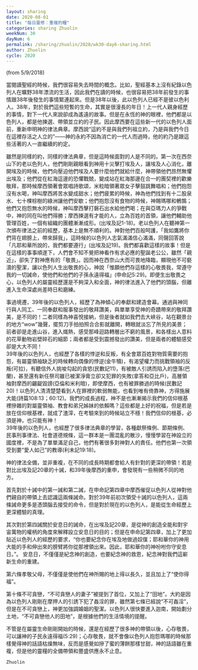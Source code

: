 ```yaml
---
layout: sharing
date: 2020-08-01
title: "每日靈修：重複的糧"
categories: sharing Zhuolin
weekNum: 30
dayNum: 6
permalink: /sharing/zhuolin/2020/wk30-day6-sharing.html
author: Zhuolin
cycle: 2020
---
```

(from 5/9/2018)

當閱讀聖經的時候，我們很容易失去時間的概念。比如，聖經基本上沒有紀錄以色列人在曠野38年漂流的生活，因此我們在讀的時候，也很容易把38年前發生的事情跟38年後發生的事情緊連起來。但是38年以後，此以色列人已經不是彼以色利人。38年，對於我們這些短暫的生命，其實是很漫長的年日！上一代人親身經歷的事情，對下一代人來說卻成為遙遠的故事。但是在永恆的神的眼裡，他們都是以色列人，都是他揀選、帶領並立約的子民。因此摩西要在這些新一代的以色列人面前，重新申明神的律法典章。摩西說“這約不是與我們列祖立約，乃是與我們今日在這裡存活之人立的”——神的永約不因為消亡的一代人而過時，他的約乃是跟這些活著的人一直繼續的約定。  

雖然是同樣的約，同樣的律法典章，但是這時候面對的人是不同的。第一次在西奈山下的老以色列人，他們剛剛親眼看到神用十災擊打埃及人，讓埃及人心消化，離開埃及的時候，他們向壓迫他們埃及人要什麼他們就給什麼，神帶領他們昂然無懼出埃及；他們從在紅海這邊的恐懼戰兢，變成站在紅海那邊在合一的團契裡的歡樂敬拜，那時候摩西領著會眾唱詩歌頌，米粒暗領著眾女子擊鼓跳舞唱和；他們抱怨沒有水喝，神叫摩西將苦水變成甜水；他們疲累的時候，神為他們找到有十二股泉水、七十棵棕樹的綠洲讓他們安歇；他們抱怨沒有食物的時候，神賜瑪哪和鵪鶉；他們又抱怨無水的時候，神叫摩西擊打磐石出水給他們喝；在與亞瑪力人的爭戰中，神的同在叫他們得勝；摩西揀選有才能的人，立為百姓的首領，讓他們輔助他管理百姓，一個有組織的團體漸漸成形。(出埃及記1-18)。老以色列人在聽神第一次頒布律法之前的經歷，基本上是無不順利的。神對他們百般呵護，「我如鷹將你們背在翅膀上，帶來歸我」，這時候的以色列人志氣滿滿信心滿滿，同聲回答說「凡耶和華所說的，我們都要遵行」(出埃及記19)。我們都喜歡這樣的故事！但是在這樣的事事順遂下，人們會不知不覺把神看作有求必應的聖誕老公公，雖然「親近」，卻失了對神應有的「敬畏」。因而神在西奈山大而可畏地降臨，顯現他不可褻瀆的聖潔，讓以色列人生出敬畏的心，神說「惟願他們存這樣的心敬畏我，常遵守我的一切誡命，使他們和他們的子孫永遠得福」(申命記5:29)。即便生出敬畏之心，以色列人的屬靈經歷還是不夠深入和全面，神的律法進入了他們的頭腦，但離進入生命深處尚差時日和磨練。  

事過境遷，39年後的以色列人，經歷了為神傾心的奉獻和建造會幕。通過與神同行與人同工、一同奉獻和服事發出的敬拜讚美，與單單享受神的奇蹟帶來的敬拜讚美，是不同的！二者同樣為神喜悅接納，但是後者就如我們去大峽谷，站在觀景台的地方“wow”幾聲，擺剪刀手拍拍照合合影就離開，轉眼就淡忘了所見的美景；前者卻是走進山谷，進入熾熱，感受那峰迴路轉層出不窮的風景，和各樣出人意料的花草動物岩壁碎石的細節；兩者都是受到震撼發出的讚美，但是兩者的體驗感受卻是大大不同！  
39年後的以色列人，也經歷了各樣的悖逆和反叛，有全會眾百姓對物質需要的抱怨，有屬靈領袖缺乏的時候轉向偶像的悖逆(金牛犢)，有渴望權力而挑戰領袖的反叛(可拉)，有聽信外人挑唆勾起的貪慾(民數記11)，有被敵人引誘而陷入的墮落(巴蘭)，甚至還有新任祭司雖已被潔淨膏立卻又犯罪的失敗(拿答和亞比戶)，高層領袖對摩西的齷齪毀謗(亞倫和米利暗)，即使摩西，也有被罪勝過的時候(民數記20)！以色列人清清楚楚看到人在罪裡的軟弱無能，也看到唯有倚靠神，方得施展大能(詩篇108:13；60:12)。我們的成長過程，神不是也漸漸揭示我們的信仰根基裡摻雜的對屬靈領袖、教會和弟兄姊妹的依賴嗎？這些都是上好的祝福，但是若是放在信仰根基裡，就成了渣滓，在考驗來到的時候站立不穩！我們信仰的根基，必須是神，也只能有神！  
39年後的以色列人，也經歷了很多律法典章的學習，各種獻祭條例、節期條例、民事刑事律法、社會道德規條，這一群本是一團混亂的散沙，慢慢學習在神設立的國度裡，不是為了單單滿足自己，他們有著很多對神對人的責任。他們也第一次領受到要“愛人如己”的教導(利未記19:18)。  

神的律法全備，並非重複，在不同的成長時期都會給人有針對的更深的帶領！若是對比出埃及記20章的十誡，和39年後摩西的重申，會發現有一些稍微不同的地方。  

首先對於十誡中的第一誡和第二誡，在申命記第四章中摩西催促以色列人從神對他們親自的帶領上去認識這兩條誡命。對於39年前初次領受十誡的以色列人，這兩條誡命更多是憑頭腦去接受的命令，但是對於現在的以色列人，是能從生命經歷上更深體驗的真理。  

其次對於第四誡關於安息日的誡命，在出埃及記20章，是從神的創造全能和對宇宙萬物的權柄的角度來解釋設立安息日的目的；但是在申命記第四章，加上了更加貼近以色列人的經歷的要求，“你也要紀念你在埃及地做過奴僕；耶和華你的神用大能的手和伸出來的膀臂將你從那裡領出來。因此，耶和華你的神吩咐你守安息日。”。 安息日，不僅僅是紀念神的創造，也要紀念神的救恩，紀念神對我們這嶄新生命的重建。  

第六條孝敬父母，不僅僅是使他們在神所賜的地上得以長久，並且加上了“使你得福”。  

第十條不可貪戀，“不可貪戀人的妻子”被提到了首位，又加上了“田地”。大約是因為以色列人剛剛在摩押人的引誘下犯了姦淫的罪，雖然第七條已經說“不可姦淫”，但是在不可貪戀上，神更加強調婚姻的聖潔。以色列人很快要進入迦南，開始劃分土地，“不可貪戀他人的田地”，是根據他們的生活情境的提醒。  

不管是在屬靈生命剛剛開始的時候，還是在經歷了很多神的帶領以後，心存敬畏，可以讓神的子民永遠得福(5:29)；心存敬畏，就不會像以色列人抱怨瑪哪的時候那樣覺得神的話語枯燥無味，反而是感覺如摻了蜜的薄餅那樣甘甜，神的話語雖在重複，但是他的靈糧的全備帶領和豐盛供應永不止息。  

`Zhuolin`  

